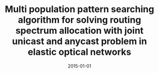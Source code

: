 ---
# Documentation: https://wowchemy.com/docs/managing-content/

title: Multi population pattern searching algorithm for solving routing spectrum allocation
  with joint unicast and anycast problem in elastic optical networks
subtitle: ''
summary: ''
authors:
- Michał W. Przewoźniczek
tags: []
categories: []
date: '2015-01-01'
lastmod: 2022-10-07T05:03:21Z
featured: false
draft: false

# Featured image
# To use, add an image named `featured.jpg/png` to your page's folder.
# Focal points: Smart, Center, TopLeft, Top, TopRight, Left, Right, BottomLeft, Bottom, BottomRight.
image:
  caption: ''
  focal_point: ''
  preview_only: false

# Projects (optional).
#   Associate this post with one or more of your projects.
#   Simply enter your project's folder or file name without extension.
#   E.g. `projects = ["internal-project"]` references `content/project/deep-learning/index.md`.
#   Otherwise, set `projects = []`.
projects: []
publishDate: '2022-10-07T05:03:20.477220Z'
publication_types:
- '1'
abstract: ''
publication: '*Intelligent data engineering and automated learning - IDEAL 2015 :
  16th International Conference, Wroclaw, Poland, October 14-16, 2015 : proceedings*'
doi: 10.1007/978-3-319-24834-9_39
---